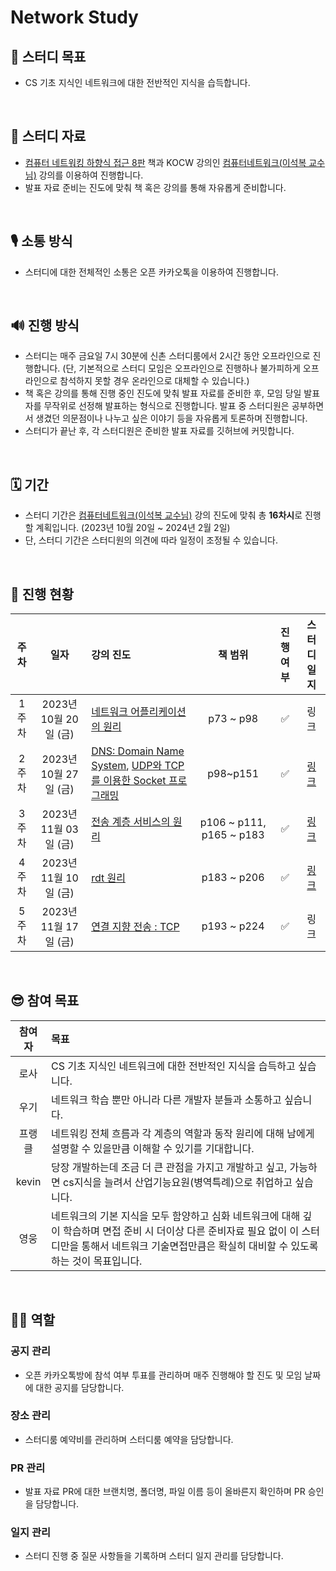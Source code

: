 # Network Study

## 🎯 스터디 목표

* CS 기초 지식인 네트워크에 대한 전반적인 지식을 습득합니다.

<br>


## 📘 스터디 자료

* [컴퓨터 네트워킹 하향식 접근 8판](https://product.kyobobook.co.kr/detail/S000061694627) 책과 KOCW 강의인 [컴퓨터네트워크(이석복 교수님)](http://www.kocw.net/home/cview.do?cid=6b984f376cfb8f70) 강의를 이용하여 진행합니다.
* 발표 자료 준비는 진도에 맞춰 책 혹은 강의를 통해 자유롭게 준비합니다.

<br>


## 🎙 소통 방식

* 스터디에 대한 전체적인 소통은 오픈 카카오톡을 이용하여 진행합니다.

<br>


## 🔊 진행 방식

* 스터디는 매주 금요일 7시 30분에 신촌 스터디룸에서 2시간 동안 오프라인으로 진행합니다. (단, 기본적으로 스터디 모임은 오프라인으로 진행하나 불가피하게 오프라인으로 참석하지 못할 경우 온라인으로 대체할 수 있습니다.)
* 책 혹은 강의를 통해 진행 중인 진도에 맞춰 발표 자료를 준비한 후, 모임 당일 발표자를 무작위로 선정해 발표하는 형식으로 진행합니다. 발표 중 스터디원은 공부하면서 생겼던 의문점이나 나누고 싶은 이야기 등을 자유롭게 토론하며 진행합니다.
* 스터디가 끝난 후, 각 스터디원은 준비한 발표 자료를 깃허브에 커밋합니다.

<br>


## 🗓 기간

* 스터디 기간은 [컴퓨터네트워크(이석복 교수님)](http://www.kocw.net/home/cview.do?cid=6b984f376cfb8f70) 강의 진도에 맞춰 총 **16차시**로 진행할 계획입니다. (2023년 10월 20일 ~ 2024년 2월 2일)
* 단, 스터디 기간은 스터디원의 의견에 따라 일정이 조정될 수 있습니다.

<br>


## 📝 진행 현황

|주차|일자|강의 진도|책 범위|진행여부|스터디 일지|
|:-:|:-:|:-|:-:|:-:|:-:|
|1주차|2023년 10월 20일 (금)|[네트워크 어플리케이션의 원리](http://www.kocw.net/home/cview.do?cid=6b984f376cfb8f70)|p73 ~ p98|✅|링크|
|2주차|2023년 10월 27일 (금)|[DNS: Domain Name System](http://www.kocw.net/home/cview.do?lid=e67188e032632367), [UDP와 TCP를 이용한 Socket 프로그래밍](http://www.kocw.net/home/cview.do?lid=0ca76babb9049fce)|p98~p151|✅|[링크](https://github.com/Network-Dev-Study/network-study/wiki/%5B%EC%8A%A4%ED%84%B0%EB%94%94-%EC%9D%BC%EC%A7%80%5D-2023%EB%85%84-10%EC%9B%94-27%EC%9D%BC-(%EA%B8%88))|
|3주차|2023년 11월 03일 (금)|[전송 계층 서비스의 원리](http://www.kocw.net/home/cview.do?lid=cb80decca73d3e5b)|p106 ~ p111, p165 ~ p183|✅|[링크](https://github.com/Network-Dev-Study/network-study/wiki/%5B%EC%8A%A4%ED%84%B0%EB%94%94-%EC%9D%BC%EC%A7%80%5D-2023%EB%85%84-11%EC%9B%94-03%EC%9D%BC-(%EA%B8%88))|
|4주차|2023년 11월 10일 (금)|[rdt 원리](http://www.kocw.net/home/cview.do?lid=27779f1d9e8ccb8d)|p183 ~ p206|✅|[링크](https://github.com/Network-Dev-Study/network-study/wiki/2023%EB%85%84-11%EC%9B%94-10%EC%9D%BC-(%EA%B8%88))|
|5주차|2023년 11월 17일 (금)|[연결 지향 전송 : TCP](http://www.kocw.net/home/cview.do?lid=b698772dc3a433d7)|p193 ~ p224|✅|링크|

<br>


## 😎 참여 목표

|참여자|목표|
|:-:|:-|
|로사|CS 기초 지식인 네트워크에 대한 전반적인 지식을 습득하고 싶습니다.|
|우기|네트워크 학습 뿐만 아니라 다른 개발자 분들과 소통하고 싶습니다.|
|프랭클|네트워킹 전체 흐름과 각 계층의 역할과 동작 원리에 대해 남에게 설명할 수 있을만큼 이해할 수 있기를 기대합니다.|
|kevin|당장 개발하는데 조금 더 큰 관점을 가지고 개발하고 싶고, 가능하면 cs지식을 늘려서 산업기능요원(병역특례)으로 취업하고 싶습니다.|
|영웅|네트워크의 기본 지식을 모두 함양하고 심화 네트워크에 대해 깊이 학습하며 면접 준비 시 더이상 다른 준비자료 필요 없이 이 스터디만을 통해서 네트워크 기술면접만큼은 확실히 대비할 수 있도록하는 것이 목표입니다.|

<br>


## 🙋‍♂️ 역할

### 공지 관리

* 오픈 카카오톡방에 참석 여부 투표를 관리하며 매주 진행해야 할 진도 및 모임 날짜에 대한 공지를 담당합니다.

### 장소 관리

* 스터디룸 예약비를 관리하며 스터디룸 예약을 담당합니다.

### PR 관리

* 발표 자료 PR에 대한 브랜치명, 폴더명, 파일 이름 등이 올바른지 확인하며 PR 승인을 담당합니다.

### 일지 관리

* 스터디 진행 중 질문 사항들을 기록하며 스터디 일지 관리를 담당합니다.

<br>


